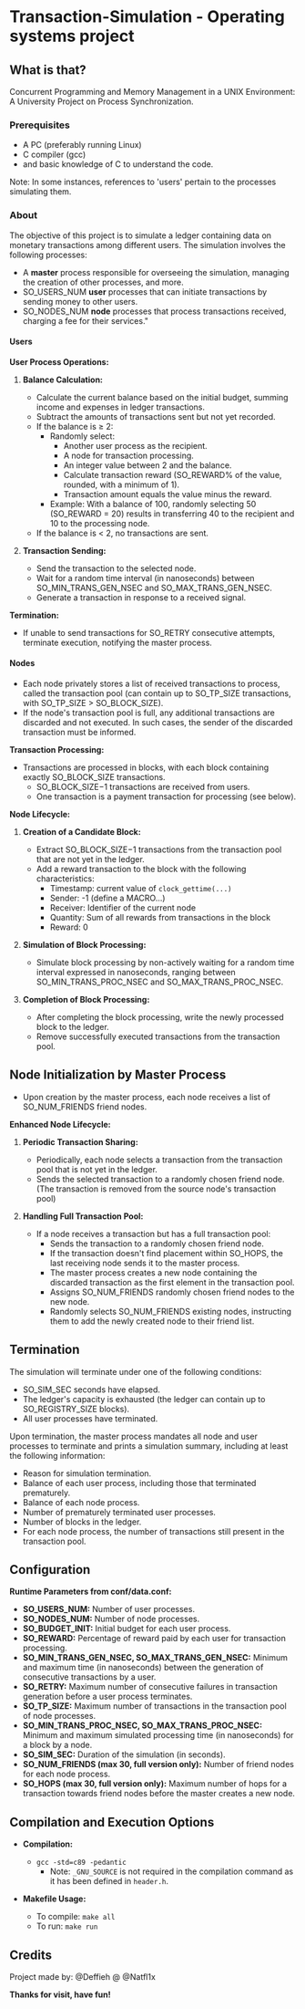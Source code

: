 # Transaction-Simulation - Operating systems project

## What is that?

Concurrent Programming and Memory Management in a UNIX Environment: A University Project on Process Synchronization.

### Prerequisites

* A PC (preferably running Linux)
* C compiler (gcc)
* and basic knowledge of C to understand the code.

Note: In some instances, references to 'users' pertain to the processes simulating them.

### About

The objective of this project is to simulate a ledger containing data on monetary transactions among different users. The simulation involves the following processes:

- A **master** process responsible for overseeing the simulation, managing the creation of other processes, and more.
- SO_USERS_NUM **user** processes that can initiate transactions by sending money to other users.
- SO_NODES_NUM **node** processes that process transactions received, charging a fee for their services."


#### Users
**User Process Operations:**
1. **Balance Calculation:**
   - Calculate the current balance based on the initial budget, summing income and expenses in ledger transactions.
   - Subtract the amounts of transactions sent but not yet recorded.
   - If the balance is ≥ 2:
     - Randomly select:
       - Another user process as the recipient.
       - A node for transaction processing.
       - An integer value between 2 and the balance.
       - Calculate transaction reward (SO_REWARD% of the value, rounded, with a minimum of 1).
       - Transaction amount equals the value minus the reward.
     - Example: With a balance of 100, randomly selecting 50 (SO_REWARD = 20) results in transferring 40 to the recipient and 10 to the processing node.
   - If the balance is < 2, no transactions are sent.

2. **Transaction Sending:**
   - Send the transaction to the selected node.
   - Wait for a random time interval (in nanoseconds) between SO_MIN_TRANS_GEN_NSEC and SO_MAX_TRANS_GEN_NSEC.
   - Generate a transaction in response to a received signal.

**Termination:**
- If unable to send transactions for SO_RETRY consecutive attempts, terminate execution, notifying the master process.


#### Nodes

- Each node privately stores a list of received transactions to process, called the transaction pool (can contain up to SO_TP_SIZE transactions, with SO_TP_SIZE > SO_BLOCK_SIZE).
- If the node's transaction pool is full, any additional transactions are discarded and not executed. In such cases, the sender of the discarded transaction must be informed.

**Transaction Processing:**

- Transactions are processed in blocks, with each block containing exactly SO_BLOCK_SIZE transactions.
  - SO_BLOCK_SIZE−1 transactions are received from users.
  - One transaction is a payment transaction for processing (see below).

**Node Lifecycle:**

1. **Creation of a Candidate Block:**
   - Extract SO_BLOCK_SIZE−1 transactions from the transaction pool that are not yet in the ledger.
   - Add a reward transaction to the block with the following characteristics:
     - Timestamp: current value of `clock_gettime(...)`
     - Sender: -1 (define a MACRO...)
     - Receiver: Identifier of the current node
     - Quantity: Sum of all rewards from transactions in the block
     - Reward: 0

2. **Simulation of Block Processing:**
   - Simulate block processing by non-actively waiting for a random time interval expressed in nanoseconds, ranging between SO_MIN_TRANS_PROC_NSEC and SO_MAX_TRANS_PROC_NSEC.

3. **Completion of Block Processing:**
   - After completing the block processing, write the newly processed block to the ledger.
   - Remove successfully executed transactions from the transaction pool.


## Node Initialization by Master Process

- Upon creation by the master process, each node receives a list of SO_NUM_FRIENDS friend nodes.

**Enhanced Node Lifecycle:**

1. **Periodic Transaction Sharing:**
   - Periodically, each node selects a transaction from the transaction pool that is not yet in the ledger.
   - Sends the selected transaction to a randomly chosen friend node. (The transaction is removed from the source node's transaction pool)

2. **Handling Full Transaction Pool:**
   - If a node receives a transaction but has a full transaction pool:
     - Sends the transaction to a randomly chosen friend node.
     - If the transaction doesn't find placement within SO_HOPS, the last receiving node sends it to the master process.
     - The master process creates a new node containing the discarded transaction as the first element in the transaction pool.
     - Assigns SO_NUM_FRIENDS randomly chosen friend nodes to the new node.
     - Randomly selects SO_NUM_FRIENDS existing nodes, instructing them to add the newly created node to their friend list.


## Termination

The simulation will terminate under one of the following conditions:
- SO_SIM_SEC seconds have elapsed.
- The ledger's capacity is exhausted (the ledger can contain up to SO_REGISTRY_SIZE blocks).
- All user processes have terminated.

Upon termination, the master process mandates all node and user processes to terminate and prints a simulation summary, including at least the following information:
- Reason for simulation termination.
- Balance of each user process, including those that terminated prematurely.
- Balance of each node process.
- Number of prematurely terminated user processes.
- Number of blocks in the ledger.
- For each node process, the number of transactions still present in the transaction pool.

## Configuration

**Runtime Parameters from conf/data.conf:**
- **SO_USERS_NUM:** Number of user processes.
- **SO_NODES_NUM:** Number of node processes.
- **SO_BUDGET_INIT:** Initial budget for each user process.
- **SO_REWARD:** Percentage of reward paid by each user for transaction processing.
- **SO_MIN_TRANS_GEN_NSEC, SO_MAX_TRANS_GEN_NSEC:** Minimum and maximum time (in nanoseconds) between the generation of consecutive transactions by a user.
- **SO_RETRY:** Maximum number of consecutive failures in transaction generation before a user process terminates.
- **SO_TP_SIZE:** Maximum number of transactions in the transaction pool of node processes.
- **SO_MIN_TRANS_PROC_NSEC, SO_MAX_TRANS_PROC_NSEC:** Minimum and maximum simulated processing time (in nanoseconds) for a block by a node.
- **SO_SIM_SEC:** Duration of the simulation (in seconds).
- **SO_NUM_FRIENDS (max 30, full version only):** Number of friend nodes for each node process.
- **SO_HOPS (max 30, full version only):** Maximum number of hops for a transaction towards friend nodes before the master creates a new node.

## Compilation and Execution Options

- **Compilation:**
  - `gcc -std=c89 -pedantic`
    - Note: `_GNU_SOURCE` is not required in the compilation command as it has been defined in `header.h`.

- **Makefile Usage:**
  - To compile: `make all`
  - To run: `make run`


## Credits
Project made by: @Deffieh @ @Natfl1x

**Thanks for visit, have fun!**
